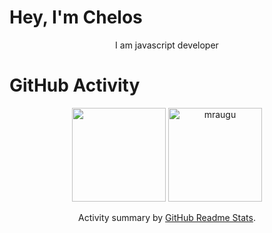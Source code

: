 <h1>Hey, I'm Chelos</h1>
<p align="center">I am javascript developer</p>
 <h1>GitHub Activity</h1>
 <p align="center">
   <img height="150px" src="https://github-readme-stats.vercel.app/api?username=chanios&show_icons=true&count_private=true&theme=tokyonight" />&nbsp;<img height="150px" src="https://github-readme-stats.vercel.app/api/top-langs/?username=chanios&layout=compact&count_private=true&theme=tokyonight" alt="mraugu" />
</p>

<p align="center">Activity summary by <a href="https://github.com/anuraghazra/github-readme-stats">GitHub Readme Stats</a>.</p>
